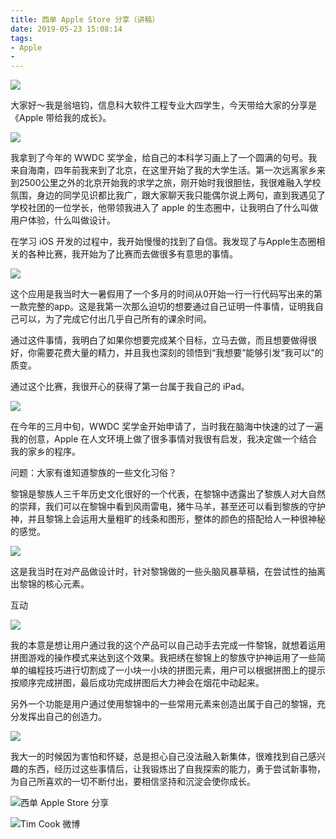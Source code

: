 ```yaml
---
title: 西单 Apple Store 分享（讲稿）
date: 2019-05-23 15:08:14
tags:
- Apple
- 
---
```

![](https://i.loli.net/2019/05/29/5ceea15c7b94355446.png)

大家好～我是翁培钧，信息科大软件工程专业大四学生，今天带给大家的分享是《Apple 带给我的成长》。


![](https://i.loli.net/2019/05/29/5ceea18a512b861237.png)

我拿到了今年的 WWDC 奖学金，给自己的本科学习画上了一个圆满的句号。我来自海南，四年前我来到了北京，在这里开始了我的大学生活。第一次远离家乡来到2500公里之外的北京开始我的求学之旅，刚开始时我很胆怯，我很难融入学校氛围，身边的同学见识都比我广，跟大家聊天我只能偶尔说上两句，直到我遇见了学校社团的一位学长，他带领我进入了 apple 的生态圈中，让我明白了什么叫做用户体验，什么叫做设计。

在学习 iOS 开发的过程中，我开始慢慢的找到了自信。我发现了与Apple生态圈相关的各种比赛，我开始为了比赛而去做很多有意思的事情。


![](https://i.loli.net/2019/05/29/5ceea1b92372262198.png)

这个应用是我当时大一暑假用了一个多月的时间从0开始一行一行代码写出来的第一款完整的app。这是我第一次那么迫切的想要通过自己证明一件事情，证明我自己可以，为了完成它付出几乎自己所有的课余时间。

通过这件事情，我明白了如果你想要完成某个目标，立马去做，而且想要做得很好，你需要花费大量的精力，并且我也深刻的领悟到“我想要”能够引发“我可以”的质变。

通过这个比赛，我很开心的获得了第一台属于我自己的 iPad。


![](https://i.loli.net/2019/05/29/5ceea1ebc0c3381343.png)

在今年的三月中旬，WWDC 奖学金开始申请了，当时我在脑海中快速的过了一遍我的创意，Apple 在⼈文环境上做了很多事情对我很有启发，我决定做一个结合我的家乡的程序。

问题：大家有谁知道黎族的一些文化习俗？

黎锦是黎族人三千年历史文化很好的一个代表，在黎锦中透露出了黎族人对大自然的崇拜，我们可以在黎锦中看到风雨雷电，猪牛马羊，甚至还可以看到黎族的守护神，并且黎锦上会运用大量粗旷的线条和图形，整体的颜色的搭配给人一种很神秘的感觉。


![](https://i.loli.net/2019/05/29/5ceea22b10ac849336.png)

这是我当时在对产品做设计时，针对黎锦做的一些头脑风暴草稿，在尝试性的抽离出黎锦的核心元素。


互动


![](https://i.loli.net/2019/05/29/5ceea2af2c73496240.png)

我的本意是想让用户通过我的这个产品可以自己动手去完成一件黎锦，就想着运用拼图游戏的操作模式来达到这个效果。我把绣在黎锦上的黎族守护神运用了一些简单的编程技巧进行切割成了一小块一小块的拼图元素，用户可以根据拼图上的提示按顺序完成拼图，最后成功完成拼图后大力神会在烟花中动起来。

另外一个功能是用户通过使用黎锦中的一些常用元素来创造出属于自己的黎锦，充分发挥出自己的创造力。


![](https://i.loli.net/2019/05/29/5ceea2d10c3d692103.png)

我大一的时候因为害怕和怀疑，总是担心自己没法融入新集体，很难找到自己感兴趣的东西，经历过这些事情后，让我锻炼出了自我探索的能力，勇于尝试新事物，为自己所喜欢的一切不断付出，要相信坚持和沉淀会使你成长。

![西单 Apple Store 分享](https://i.loli.net/2019/06/24/5d105ca4765a687691.jpg)

![Tim Cook 微博](https://i.loli.net/2019/06/24/5d105dadbd2c744617.png)